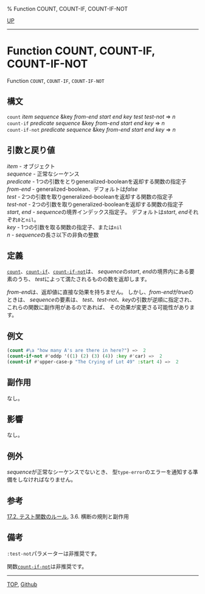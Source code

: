 % Function COUNT, COUNT-IF, COUNT-IF-NOT

[UP](17.3.html)  

---

# Function COUNT, COUNT-IF, COUNT-IF-NOT


Function `COUNT`, `COUNT-IF`, `COUNT-IF-NOT`


## 構文

`count` *item* *sequence* &key *from-end* *start* *end* *key* *test* *test-not* => *n*  
`count-if` *predicate* *sequence* &key *from-end* *start* *end* *key* => *n*  
`count-if-not` *predicate* *sequence* &key *from-end* *start* *end* *key* => *n*


## 引数と戻り値

*item* - オブジェクト  
*sequence* - 正常なシーケンス  
*predicate* - 1つの引数をとりgeneralized-booleanを返却する関数の指定子  
*from-end* - generalized-boolean、デフォルトは*false*  
*test* - 2つの引数を取りgeneralized-booleanを返却する関数の指定子  
*test-not* - 2つの引数を取りgeneralized-booleanを返却する関数の指定子  
*start*, *end* - *sequence*の境界インデックス指定子。
デフォルトは*start*, *end*それぞれ`0`と`nil`。  
*key* - 1つの引数を取る関数の指定子、または`nil`  
*n* - *sequence*の長さ以下の非負の整数


## 定義

[`count`](17.3.count.html)、[`count-if`](17.3.count.html)、[`count-if-not`](17.3.count.html)は、
*sequence*の*start*, *end*の境界内にある要素のうち、
*test*によって満たされるものの数を返却します。

*from-end*は、返却値に直接な効果を持ちません。
しかし、*from-end*が*true*のときは、
*sequence*の要素は、
*test*、*test-not*、*key*の引数が逆順に指定され、
これらの関数に副作用があるのであれば、
その効果が変更さる可能性があります。


## 例文

```lisp
(count #\a "how many A's are there in here?") =>  2
(count-if-not #'oddp '((1) (2) (3) (4)) :key #'car) =>  2
(count-if #'upper-case-p "The Crying of Lot 49" :start 4) =>  2 
```


## 副作用

なし。


## 影響

なし。


## 例外

*sequence*が正常なシーケンスでないとき、
型`type-error`のエラーを通知する準備をしなければなりません。


## 参考

[17.2. テスト関数のルール](17.2.html),
3.6. 横断の規則と副作用


## 備考

`:test-not`パラメーターは非推奨です。

関数[`count-if-not`](17.3.count.html)は非推奨です。


---
[TOP](index.html),  [Github](https://github.com/nptcl/npt-japanese)

